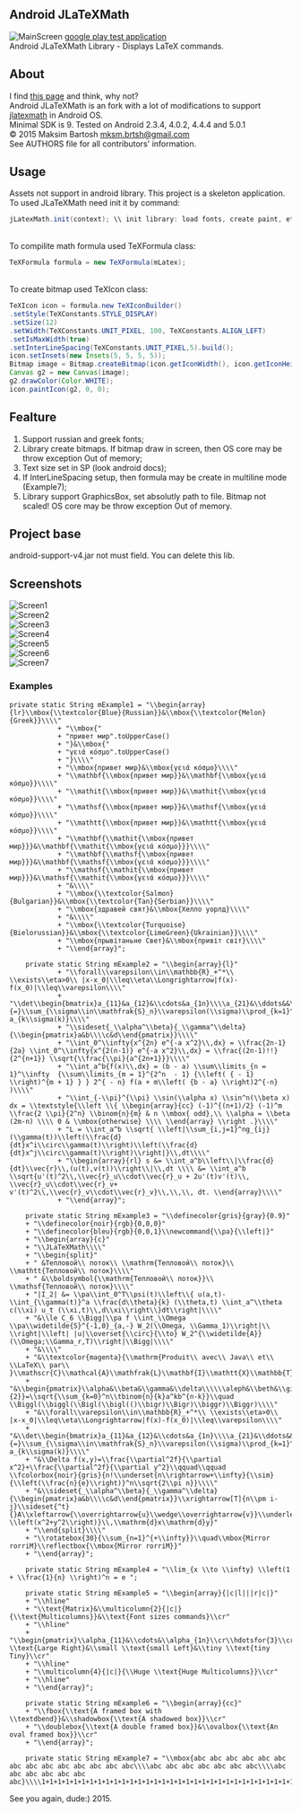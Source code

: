 ## Android JLaTeXMath
![MainScreen](https://raw.githubusercontent.com/mksmbrtsh/jlatexmath-android/master/device-2015-07-23-141601.png)
[google play test application](https://play.google.com/store/apps/details?id=maximsblog.blogspot.com.jlatexmath)
<br>Android JLaTeXMath Library - Displays LaTeX commands.
## About
I find [this page](http://forge.scilab.org/index.php/p/jlatexmath/page/GSOC-2014) and think, why not?<br>
Android JLaTeXMath is an fork with a lot of modifications to support [jlatexmath](http://forge.scilab.org/index.php/p/jlatexmath) in Android OS.<br>
Minimal SDK is 9. Tested on Android 2.3.4, 4.0.2, 4.4.4 and 5.0.1<br>
© 2015 Maksim Bartosh <mksm.brtsh@gmail.com><br>
See AUTHORS file for all contributors' information.
## Usage
Assets not support in android library. This project is a skeleton application.<br>
To used JLaTeXMath need init it by command:<br>
```java
jLatexMath.init(context); \\ init library: load fonts, create paint, etc.
```
<br>To compilite math formula used TeXFormula class:<br>
```java
TeXFormula formula = new TeXFormula(mLatex);
```
<br>To create bitmap used TeXIcon class:<br>
```java
TeXIcon icon = formula.new TeXIconBuilder()
.setStyle(TeXConstants.STYLE_DISPLAY)
.setSize(12)
.setWidth(TeXConstants.UNIT_PIXEL, 100, TeXConstants.ALIGN_LEFT)
.setIsMaxWidth(true)
.setInterLineSpacing(TeXConstants.UNIT_PIXEL,5).build();
icon.setInsets(new Insets(5, 5, 5, 5));
Bitmap image = Bitmap.createBitmap(icon.getIconWidth(), icon.getIconHeight(),Config.ARGB_8888);
Canvas g2 = new Canvas(image);
g2.drawColor(Color.WHITE);
icon.paintIcon(g2, 0, 0);
```
## Fealture
1. Support russian and greek fonts;
2. Library create bitmaps. If bitmap draw in screen, then OS core may be throw exception Out of memory;
3. Text size set in SP (look android docs);
4. If InterLineSpacing setup, then formula may be create in multiline mode (Example7);
5. Library support GraphicsBox, set absolutly path to file. Bitmap not scaled! OS core may be throw exception Out of memory.


## Project base
android-support-v4.jar not must field. You can delete this lib.
## Screenshots
![Screen1](https://raw.githubusercontent.com/mksmbrtsh/jlatexmath-android/master/device-2015-07-23-141629.png)<br>
![Screen2](https://raw.githubusercontent.com/mksmbrtsh/jlatexmath-android/master/device-2015-07-23-141710.png)<br>
![Screen3](https://raw.githubusercontent.com/mksmbrtsh/jlatexmath-android/master/device-2015-07-23-141738.png)<br>
![Screen4](https://raw.githubusercontent.com/mksmbrtsh/jlatexmath-android/master/device-2015-07-23-141754.png)<br>
![Screen5](https://raw.githubusercontent.com/mksmbrtsh/jlatexmath-android/master/device-2015-07-23-141814.png)<br>
![Screen6](https://raw.githubusercontent.com/mksmbrtsh/jlatexmath-android/master/device-2015-07-23-141823.png)<br>
![Screen7](https://raw.githubusercontent.com/mksmbrtsh/jlatexmath-android/master/device-2015-07-23-141833.png)
### Examples
```jave
private static String mExample1 = "\\begin{array}{lr}\\mbox{\\textcolor{Blue}{Russian}}&\\mbox{\\textcolor{Melon}{Greek}}\\\\"
			+ "\\mbox{"
			+ "привет мир".toUpperCase()
			+ "}&\\mbox{"
			+ "γειά κόσμο".toUpperCase()
			+ "}\\\\"
			+ "\\mbox{привет мир}&\\mbox{γειά κόσμο}\\\\"
			+ "\\mathbf{\\mbox{привет мир}}&\\mathbf{\\mbox{γειά κόσμο}}\\\\"
			+ "\\mathit{\\mbox{привет мир}}&\\mathit{\\mbox{γειά κόσμο}}\\\\"
			+ "\\mathsf{\\mbox{привет мир}}&\\mathsf{\\mbox{γειά κόσμο}}\\\\"
			+ "\\mathtt{\\mbox{привет мир}}&\\mathtt{\\mbox{γειά κόσμο}}\\\\"
			+ "\\mathbf{\\mathit{\\mbox{привет мир}}}&\\mathbf{\\mathit{\\mbox{γειά κόσμο}}}\\\\"
			+ "\\mathbf{\\mathsf{\\mbox{привет мир}}}&\\mathbf{\\mathsf{\\mbox{γειά κόσμο}}}\\\\"
			+ "\\mathsf{\\mathit{\\mbox{привет мир}}}&\\mathsf{\\mathit{\\mbox{γειά κόσμο}}}\\\\"
			+ "&\\\\"
			+ "\\mbox{\\textcolor{Salmon}{Bulgarian}}&\\mbox{\\textcolor{Tan}{Serbian}}\\\\"
			+ "\\mbox{здравей свят}&\\mbox{Хелло уорлд}\\\\"
			+ "&\\\\"
			+ "\\mbox{\\textcolor{Turquoise}{Bielorussian}}&\\mbox{\\textcolor{LimeGreen}{Ukrainian}}\\\\"
			+ "\\mbox{прывітаньне Свет}&\\mbox{привіт світ}\\\\"
			+ "\\end{array}";

	private static String mExample2 = "\\begin{array}{l}"
			+ "\\forall\\varepsilon\\in\\mathbb{R}_+^*\\ \\exists\\eta>0\\ |x-x_0|\\leq\\eta\\Longrightarrow|f(x)-f(x_0)|\\leq\\varepsilon\\\\"
			+ "\\det\\begin{bmatrix}a_{11}&a_{12}&\\cdots&a_{1n}\\\\a_{21}&\\ddots&&\\vdots\\\\\\vdots&&\\ddots&\\vdots\\\\a_{n1}&\\cdots&\\cdots&a_{nn}\\end{bmatrix}\\overset{\\mathrm{def}}{=}\\sum_{\\sigma\\in\\mathfrak{S}_n}\\varepsilon(\\sigma)\\prod_{k=1}^n a_{k\\sigma(k)}\\\\"
			+ "\\sideset{_\\alpha^\\beta}{_\\gamma^\\delta}{\\begin{pmatrix}a&b\\\\c&d\\end{pmatrix}}\\\\"
			+ "\\int_0^\\infty{x^{2n} e^{-a x^2}\\,dx} = \\frac{2n-1}{2a} \\int_0^\\infty{x^{2(n-1)} e^{-a x^2}\\,dx} = \\frac{(2n-1)!!}{2^{n+1}} \\sqrt{\\frac{\\pi}{a^{2n+1}}}\\\\"
			+ "\\int_a^b{f(x)\\,dx} = (b - a) \\sum\\limits_{n = 1}^\\infty  {\\sum\\limits_{m = 1}^{2^n  - 1} {\\left( { - 1} \\right)^{m + 1} } } 2^{ - n} f(a + m\\left( {b - a} \\right)2^{-n} )\\\\"
			+ "\\int_{-\\pi}^{\\pi} \\sin(\\alpha x) \\sin^n(\\beta x) dx = \\textstyle{\\left \\{ \\begin{array}{cc} (-1)^{(n+1)/2} (-1)^m \\frac{2 \\pi}{2^n} \\binom{n}{m} & n \\mbox{ odd},\\ \\alpha = \\beta (2m-n) \\\\ 0 & \\mbox{otherwise} \\\\ \\end{array} \\right .}\\\\"
			+ "L = \\int_a^b \\sqrt{ \\left|\\sum_{i,j=1}^ng_{ij}(\\gamma(t))\\left(\\frac{d}{dt}x^i\\circ\\gamma(t)\\right)\\left(\\frac{d}{dt}x^j\\circ\\gamma(t)\\right)\\right|}\\,dt\\\\"
			+ "\\begin{array}{rl} s &= \\int_a^b\\left\\|\\frac{d}{dt}\\vec{r}\\,(u(t),v(t))\\right\\|\\,dt \\\\ &= \\int_a^b \\sqrt{u'(t)^2\\,\\vec{r}_u\\cdot\\vec{r}_u + 2u'(t)v'(t)\\, \\vec{r}_u\\cdot\\vec{r}_v+ v'(t)^2\\,\\vec{r}_v\\cdot\\vec{r}_v}\\,\\,\\, dt. \\end{array}\\\\"
			+ "\\end{array}";
	
	private static String mExample3 = "\\definecolor{gris}{gray}{0.9}"
    + "\\definecolor{noir}{rgb}{0,0,0}"
    + "\\definecolor{bleu}{rgb}{0,0,1}\\newcommand{\\pa}{\\left|}"
    + "\\begin{array}{c}"
    + "\\JLaTeXMath\\\\"
    + "\\begin{split}"
    + " &Тепловой\\ поток\\ \\mathrm{Тепловой\\ поток}\\ \\mathtt{Тепловой\\ поток}\\\\"
    + " &\\boldsymbol{\\mathrm{Тепловой\\ поток}}\\ \\mathsf{Тепловой\\ поток}\\\\"
    + "|I_2| &= \\pa\\int_0^T\\psi(t)\\left\\{ u(a,t)-\\int_{\\gamma(t)}^a \\frac{d\\theta}{k} (\\theta,t) \\int_a^\\theta c(\\xi) u_t (\\xi,t)\\,d\\xi\\right\\}dt\\right|\\\\"
    + "&\\le C_6 \\Bigg|\\pa f \\int_\\Omega \\pa\\widetilde{S}^{-1,0}_{a,-} W_2(\\Omega, \\Gamma_1)\\right|\\ \\right|\\left| |u|\\overset{\\circ}{\\to} W_2^{\\widetilde{A}}(\\Omega;\\Gamma_r,T)\\right|\\Bigg|\\\\"
    + "&\\\\"
    + "&\\textcolor{magenta}{\\mathrm{Produit\\ avec\\ Java\\ et\\ \\LaTeX\\ par\\ }\\mathscr{C}\\mathcal{A}\\mathfrak{L}\\mathbf{I}\\mathtt{X}\\mathbb{T}\\mathsf{E}}\\\\"
    + "&\\begin{pmatrix}\\alpha&\\beta&\\gamma&\\delta\\\\\\aleph&\\beth&\\gimel&\\daleth\\\\\\mathfrak{A}&\\mathfrak{B}&\\mathfrak{C}&\\mathfrak{D}\\\\\\boldsymbol{\\mathfrak{a}}&\\boldsymbol{\\mathfrak{b}}&\\boldsymbol{\\mathfrak{c}}&\\boldsymbol{\\mathfrak{d}}\\end{pmatrix}\\quad{(a+b)}^{\\frac{n}{2}}=\\sqrt{\\sum_{k=0}^n\\tbinom{n}{k}a^kb^{n-k}}\\quad \\Biggl(\\biggl(\\Bigl(\\bigl(()\\bigr)\\Bigr)\\biggr)\\Biggr)\\\\"
    + "&\\forall\\varepsilon\\in\\mathbb{R}_+^*\\ \\exists\\eta>0\\ |x-x_0|\\leq\\eta\\Longrightarrow|f(x)-f(x_0)|\\leq\\varepsilon\\\\"
    + "&\\det\\begin{bmatrix}a_{11}&a_{12}&\\cdots&a_{1n}\\\\a_{21}&\\ddots&&\\vdots\\\\\\vdots&&\\ddots&\\vdots\\\\a_{n1}&\\cdots&\\cdots&a_{nn}\\end{bmatrix}\\overset{\\mathrm{def}}{=}\\sum_{\\sigma\\in\\mathfrak{S}_n}\\varepsilon(\\sigma)\\prod_{k=1}^n a_{k\\sigma(k)}\\\\"
    + "&\\Delta f(x,y)=\\frac{\\partial^2f}{\\partial x^2}+\\frac{\\partial^2f}{\\partial y^2}\\qquad\\qquad \\fcolorbox{noir}{gris}{n!\\underset{n\\rightarrow+\\infty}{\\sim} {\\left(\\frac{n}{e}\\right)}^n\\sqrt{2\\pi n}}\\\\"
    + "&\\sideset{_\\alpha^\\beta}{_\\gamma^\\delta}{\\begin{pmatrix}a&b\\\\c&d\\end{pmatrix}}\\xrightarrow[T]{n\\pm i-j}\\sideset{^t}{}A\\xleftarrow{\\overrightarrow{u}\\wedge\\overrightarrow{v}}\\underleftrightarrow{\\iint_{\\mathds{R}^2}e^{-\\left(x^2+y^2\\right)}\\,\\mathrm{d}x\\mathrm{d}y}"
    + "\\end{split}\\\\"
    + "\\rotatebox{30}{\\sum_{n=1}^{+\\infty}}\\quad\\mbox{Mirror rorriM}\\reflectbox{\\mbox{Mirror rorriM}}"
    + "\\end{array}";
	
	private static String mExample4 = "\\lim_{x \\to \\infty} \\left(1 + \\frac{1}{n} \\right)^n = e ";
	
	private static String mExample5 = "\\begin{array}{|c|l|||r|c|}"
	+ "\\hline"
	+ "\\text{Matrix}&\\multicolumn{2}{|c|}{\\text{Multicolumns}}&\\text{Font sizes commands}\\cr"
	+ "\\hline"
	+ "\\begin{pmatrix}\\alpha_{11}&\\cdots&\\alpha_{1n}\\cr\\hdotsfor{3}\\cr\\alpha_{n1}&\\cdots&\\alpha_{nn}\\end{pmatrix}&\\Large \\text{Large Right}&\\small \\text{small Left}&\\tiny \\text{tiny Tiny}\\cr"
	+ "\\hline"
	+ "\\multicolumn{4}{|c|}{\\Huge \\text{Huge Multicolumns}}\\cr"
	+ "\\hline"
	+ "\\end{array}";
	
	private static String mExample6 = "\\begin{array}{cc}"
	+ "\\fbox{\\text{A framed box with \\textdbend}}&\\shadowbox{\\text{A shadowed box}}\\cr"
	+ "\\doublebox{\\text{A double framed box}}&\\ovalbox{\\text{An oval framed box}}\\cr"
	+ "\\end{array}";
	
	private static String mExample7 = "\\mbox{abc abc abc abc abc abc abc abc abc abc abc abc abc abc\\\\abc abc abc abc abc abc abc\\\\abc abc abc abc abc abc abc}\\\\1+1+1+1+1+1+1+1+1+1+1+1+1+1+1+1+1+1+1+1+1+1+1+1+1+1+1+1+1+1+1+1+1+1+1+1+1+1+1+1+1+1+1+1+1+1";
```
See you again, dude:) 2015. 
